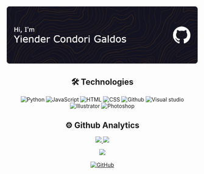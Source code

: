 <!-- Banner -->
[![Banner](assets/github-header-image.png)](https://github.com/Jinder2050)

<!--
**Jinder2050/Jinder2050** is a ✨ _special_ ✨ repository because its `README.md` (this file) appears on your GitHub profile.

Here are some ideas to get you started:

- 🔭 I’m currently working on ...
- 🌱 I’m currently learning ...
- 👯 I’m looking to collaborate on ...
- 🤔 I’m looking for help with ...
- 💬 Ask me about ...
- 📫 How to reach me: ...
- 😄 Pronouns: ...
- ⚡ Fun fact: ...
-->
 
 <!-- Tecnologias -->
 <h2 align="center">
  <b>🛠 Technologies</b>
</h2>

<p align="center">
    <img alt="Python" src="https://img.shields.io/badge/-Python-05122A?style=flat&logo=python"></a>
    <img alt="JavaScript" src="https://img.shields.io/badge/-JavaScript-05122A?style=flat&  logo=javascript"></a>
    <img alt="HTML" src="https://img.shields.io/badge/-HTML-05122A?style=flat&logo=HTML5"></a>
    <img alt="CSS" src="https://img.shields.io/badge/-CSS-05122A?style=flat&logo=CSS3&logoColor=1572B6"></a>
    <img alt="Github" src="https://img.shields.io/badge/-GitHub-05122A?style=flat&logo=github "></a>
    <img alt="Visual studio" src="https://img.shields.io/badge/-Visual%20Studio%20Code-05122A?style=flat&logo=visual-studio-code&logoColor=007ACC "></a>
    <img alt="Illustrator" src="https://img.shields.io/badge/-Illustrator-05122A?style=flat&logo=adobe-illustrator"></a>
    <img alt="Photoshop" src="https://img.shields.io/badge/-Photoshop-05122A?style=flat&logo=adobe-photoshop"></a>
</p>

<!-- Analitycs -->
 <h2 align="center">
  <b>⚙️ Github Analytics</b>
</h2>

<p align="center">
<a href="https://github.com/Jinder2050">
  <img height="150em" src="https://github-readme-stats-eight-theta.vercel.app/api?username=Jinder2050&show_icons=true&theme=radical&include_all_commits=true&count_private=true&"/>
  <img height="150em" src="https://github-readme-stats-eight-theta.vercel.app/api/top-langs/?username=Jinder2050&layout=compact&langs_count=8&theme=radical"/>
</a>
</p>
<p align = "center">
 <img  src="https://github-readme-streak-stats.herokuapp.com?user=Jinder2050&theme=radical&locale=en&date_format=j%20M%5B%20Y%5D&line_height=0" />
</p> 

<!-- Mostrar profile update -->
<p align="center">
    <a href="https://github.com/Jinder2050/Jinder2050" target="_blank"><img alt="GitHub" src="https://img.shields.io/github/last-commit/Jinder2050/Jinder2050?label=profile%20updated&style=flat-square"></a>
</p>
